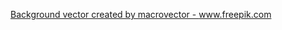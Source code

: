 <a href='https://www.freepik.com/vectors/background'>Background vector created by macrovector - www.freepik.com</a>